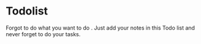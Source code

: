 # Todolist
Forgot to do what you want to do . Just add your notes in this Todo list and never forget to do your tasks.
